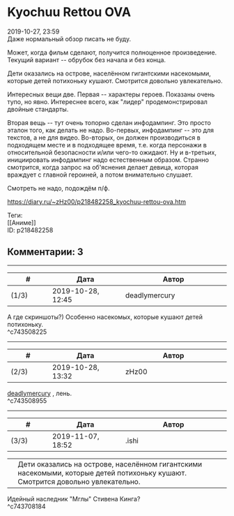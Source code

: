 Kyochuu Rettou OVA
==================

  
2019-10-27, 23:59  
 Даже нормальный обзор писать не буду.   
   
 Может, когда фильм сделают, получится полноценное произведение. Текущий вариант -- обрубок без начала и без конца.   
   
 Дети оказались на острове, населённом гигантскими насекомыми, которые детей потихоньку кушают. Смотрится довольно увлекательно.   
   
 Интересных вещи две. Первая -- характеры героев. Показаны очень тупо, но явно. Интереснее всего, как "лидер" продемонстрировал двойные стандарты.   
   
 Вторая вещь -- тут очень топорно сделан инфодампинг. Это просто эталон того, как делать не надо. Во-первых, инфодампинг -- это для текстов, а не для видео. Во-вторых, он должен производиться в подходящем месте и в подходящее время, т.е. когда персонажи в относительной безопасности и/или чего-то ожидают. Ну и в-третьих, инициировать инфодампинг надо естественным образом. Странно смотрится, когда запрос на об'яснения делает девица, которая враждует с главной героиней, а потом внимательно слушает.   
   
 Смотреть не надо, подождём п/ф.   
  
<https://diary.ru/~zHz00/p218482258_kyochuu-rettou-ova.htm>  
  
Теги:  
[[Аниме]]  
ID: p218482258  


Комментарии: 3
--------------

  


---



|         #         |              Дата              |                     Автор                     |           ID           |
| --- | --- | --- | --- |
| (1/3) | 2019-10-28, 12:45 | deadlymercury | c743508225 |

  
 А где скриншоты?) Особенно насекомых, которые кушают детей потихоньку.   
 ^c743508225

---



|         #         |              Дата              |                     Автор                     |           ID           |
| --- | --- | --- | --- |
| (2/3) | 2019-10-28, 13:32 | zHz00 | c743508955 |

  
  [deadlymercury](http://crazysupp.diary.ru "Записки безумного саппорта")  , лень.   
 ^c743508955

---



|         #         |              Дата              |                     Автор                     |           ID           |
| --- | --- | --- | --- |
| (3/3) | 2019-11-07, 18:52 | .ishi | c743708184 |

  
 

|  |  |
| --- | --- |
|  |  Дети оказались на острове, населённом гигантскими насекомыми, которые детей потихоньку кушают. Смотрится довольно увлекательно.  |

   
 Идейный наследник "Мглы" Стивена Кинга?   
 ^c743708184